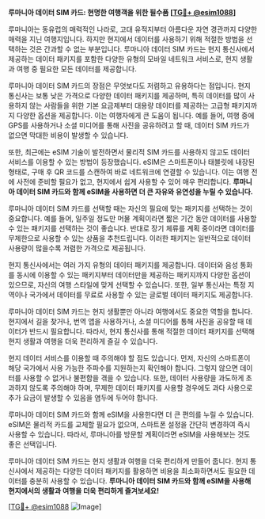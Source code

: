**루마니아 데이터 SIM 카드: 현명한 여행객을 위한 필수품 [[TG💪+ @esim1088](https://t.me/s/esim1088)]**

루마니아는 동유럽의 매력적인 나라로, 고대 유적지부터 아름다운 자연 경관까지 다양한 매력을 지닌 여행지입니다. 하지만 현지에서 데이터를 사용하기 위해 적절한 방법을 선택하는 것은 간과할 수 없는 부분입니다. 루마니아 데이터 SIM 카드는 현지 통신사에서 제공하는 데이터 패키지를 포함한 다양한 유형의 모바일 네트워크 서비스로, 현지 생활과 여행 중 필요한 모든 데이터를 제공합니다.

루마니아 데이터 SIM 카드의 장점은 무엇보다도 저렴하고 유용하다는 점입니다. 현지 통신사는 보통 낮은 가격으로 다양한 데이터 패키지를 제공하며, 특히 데이터를 많이 사용하지 않는 사람들을 위한 기본 요금제부터 대용량 데이터를 제공하는 고급형 패키지까지 다양한 옵션을 제공합니다. 이는 여행자에게 큰 도움이 됩니다. 예를 들어, 여행 중에 GPS를 사용하거나 소셜 미디어를 통해 사진을 공유하려고 할 때, 데이터 SIM 카드가 없으면 막대한 비용이 발생할 수 있습니다.

또한, 최근에는 eSIM 기술이 발전하면서 물리적 SIM 카드를 사용하지 않고도 데이터 서비스를 이용할 수 있는 방법이 등장했습니다. eSIM은 스마트폰이나 태블릿에 내장된 형태로, 구매 후 QR 코드를 스캔하여 바로 네트워크에 연결할 수 있습니다. 이는 여행 전에 사전에 준비할 필요가 없고, 현지에서 쉽게 사용할 수 있어 매우 편리합니다. **루마니아 데이터 SIM 카드와 함께 eSIM을 사용하면 더 큰 자유와 유연성을 누릴 수 있습니다.**

루마니아 데이터 SIM 카드를 선택할 때는 자신의 필요에 맞는 패키지를 선택하는 것이 중요합니다. 예를 들어, 일주일 정도만 머물 계획이라면 짧은 기간 동안 데이터를 사용할 수 있는 패키지를 선택하는 것이 좋습니다. 반대로 장기 체류를 계획 중이라면 데이터를 무제한으로 사용할 수 있는 상품을 추천드립니다. 이러한 패키지는 일반적으로 데이터 사용량이 많을수록 저렴한 가격으로 제공됩니다.

현지 통신사에서는 여러 가지 유형의 데이터 패키지를 제공합니다. 데이터와 음성 통화를 동시에 이용할 수 있는 패키지부터 데이터만을 제공하는 패키지까지 다양한 옵션이 있으므로, 자신의 여행 스타일에 맞게 선택할 수 있습니다. 또한, 일부 통신사는 특정 지역이나 국가에서 데이터를 무료로 사용할 수 있는 글로벌 데이터 패키지도 제공합니다.

루마니아 데이터 SIM 카드는 현지 생활뿐만 아니라 여행에서도 중요한 역할을 합니다. 현지에서 길을 찾거나, 번역 앱을 사용하거나, 소셜 미디어를 통해 사진을 공유할 때 데이터가 반드시 필요합니다. 따라서, 현지 통신사를 통해 적절한 데이터 패키지를 선택해 현지 생활과 여행을 더욱 편리하게 즐길 수 있습니다.

현지 데이터 서비스를 이용할 때 주의해야 할 점도 있습니다. 먼저, 자신의 스마트폰이 해당 국가에서 사용 가능한 주파수를 지원하는지 확인해야 합니다. 그렇지 않으면 데이터를 사용할 수 없거나 불편함을 겪을 수 있습니다. 또한, 데이터 사용량을 과도하게 초과하지 않도록 주의해야 하며, 무제한 데이터 패키지를 사용할 경우에도 과다 사용으로 추가 요금이 발생할 수 있음을 염두에 두어야 합니다.

루마니아 데이터 SIM 카드와 함께 eSIM을 사용한다면 더 큰 편의를 누릴 수 있습니다. eSIM은 물리적 카드를 교체할 필요가 없으며, 스마트폰 설정을 간단히 변경하여 즉시 사용할 수 있습니다. 따라서, 루마니아를 방문할 계획이라면 eSIM을 사용해보는 것도 좋은 선택입니다.

루마니아 데이터 SIM 카드는 현지 생활과 여행을 더욱 편리하게 만들어 줍니다. 현지 통신사에서 제공하는 다양한 데이터 패키지를 활용하면 비용을 최소화하면서도 필요한 데이터를 충분히 사용할 수 있습니다. **루마니아 데이터 SIM 카드와 함께 eSIM을 사용해 현지에서의 생활과 여행을 더욱 편리하게 즐겨보세요!**

[[TG💪+ @esim1088](https://t.me/s/esim1088) ![Image](https://i.postimg.cc/Y0z9fWf4/image.png)]